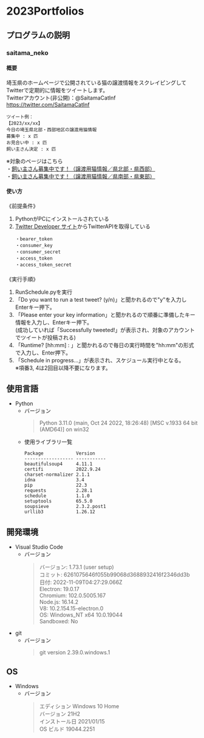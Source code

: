 # 2023Portfolios  
## プログラムの説明  
### saitama_neko  
#### 概要  
埼玉県のホームページで公開されている猫の譲渡情報をスクレイピングしてTwitterで定期的に情報をツイートします。  
Twitterアカウント(非公開)：@SaitamaCatInf https://twitter.com/SaitamaCatInf  
~~~
ツイート例：
【2023/xx/xx】
今日の埼玉県北部・西部地区の譲渡用猫情報
募集中 : x 匹
お見合い中 : x 匹
飼い主さん決定 : x 匹
~~~
※対象のページはこちら  
・[飼い主さん募集中です！（譲渡用猫情報／県北部・県西部）](https://www.pref.saitama.lg.jp/b0716/joutoseineko-n.html)  
・[飼い主さん募集中です！（譲渡用猫情報／県南部・県東部）](https://www.pref.saitama.lg.jp/b0716/joutoseineko-s.html)  
#### 使い方  
《前提条件》
1. PythonがPCにインストールされている
2. [Twitter Developer サイト](https://developer.twitter.com)からTwitterAPIを取得している
   ~~~
   ・bearer_token
   ・consumer_key
   ・consumer_secret
   ・access_token
   ・access_token_secret
   ~~~  
#### 
《実行手順》
1. RunSchedule.pyを実行  
2. 「Do you want to run a test tweet? (y/n)」と聞かれるので"y"を入力しEnterキー押下。
3. 「Please enter your key information」と聞かれるので順番に準備したキー情報を入力し、Enterキー押下。  
   (成功していれば「Successfully tweeted!」が表示され、対象のアカウントでツイートが投稿される)
4. 「Runtime? [hh:mm] : 」と聞かれるので毎日の実行時間を"hh:mm"の形式で入力し、Enter押下。
5. 「Schedule in progress...」が表示され、スケジュール実行中となる。  
※項番3, 4は2回目以降不要になります。
## 使用言語
- Python
    - バージョン
        > Python 3.11.0 (main, Oct 24 2022, 18:26:48) [MSC v.1933 64 bit (AMD64)] on win32  
    - 使用ライブラリ一覧
        ~~~
        Package            Version  
        ------------------ -----------  
        beautifulsoup4     4.11.1     
        certifi            2022.9.24  
        charset-normalizer 2.1.1      
        idna               3.4        
        pip                22.3       
        requests           2.28.1     
        schedule           1.1.0      
        setuptools         65.5.0     
        soupsieve          2.3.2.post1  
        urllib3            1.26.12  
        ~~~
## 開発環境
- Visual Studio Code
    - バージョン
        > バージョン: 1.73.1 (user setup)  
        > コミット: 6261075646f055b99068d3688932416f2346dd3b  
        >  日付: 2022-11-09T04:27:29.066Z  
        > Electron: 19.0.17  
        > Chromium: 102.0.5005.167  
        > Node.js: 16.14.2  
        > V8: 10.2.154.15-electron.0  
        > OS: Windows_NT x64 10.0.19044  
        > Sandboxed: No  
- git
    - バージョン
        > git version 2.39.0.windows.1  
## OS
- Windows
    - バージョン  
        > エディション	Windows 10 Home  
        > バージョン	21H2  
        > インストール日	2021/01/15  
        > OS ビルド	19044.2251  